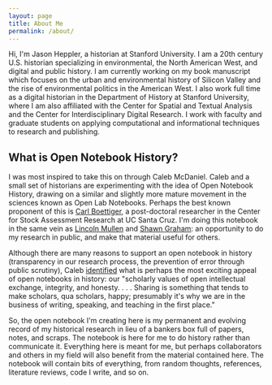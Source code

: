 ```yaml
---
layout: page
title: About Me
permalink: /about/
---
```


Hi, I'm Jason Heppler, a historian at Stanford University. I am a 20th century U.S. historian specializing in environmental, the North American West, and digital and public history. I am currently working on my book manuscript which focuses on the urban and environmental history of Silicon Valley and the rise of environmental politics in the American West. I also work full time as a digital historian in the Department of History at Stanford University, where I am also affiliated with the Center for Spatial and Textual Analysis and the Center for Interdisciplinary Digital Research. I work with faculty and graduate students on applying computational and informational techniques to research and publishing.

## What is Open Notebook History?

I was most inspired to take this on through Caleb McDaniel. Caleb and a small set of historians are experimenting with the idea of Open Notebook History, drawing on a similar and slightly more mature movement in the sciences known as Open Lab Notebooks. Perhaps the best known proponent of this is [Carl Boettiger](http://carlboettiger.info/2012/09/28/Welcome-to-my-lab-notebook.html), a post-doctoral researcher in the Center for Stock Assessment Research at UC Santa Cruz. I'm doing this notebook in the same vein as [Lincoln Mullen](http://electricarchaeology.ca/2015/10/06/an-elegant-open-notebook/) and [Shawn Graham](http://electricarchaeology.ca/2015/10/06/an-elegant-open-notebook/): an opportunity to do my research in public, and make that material useful for others.

Although there are many reasons to support an open notebook in history (transparency in our research process, the prevention of error through public scrutiny), Caleb [identified](http://wcm1.web.rice.edu/open-notebook-history.html) what is perhaps the most exciting appeal of open notebooks in history: our "scholarly values of open intellectual exchange, integrity, and honesty. . . . Sharing is something that tends to make scholars, qua scholars, happy; presumably it's why we are in the business of writing, speaking, and teaching in the first place."

So, the open notebook I'm creating here is my permanent and evolving record of my historical research in lieu of a bankers box full of papers, notes, and scraps. The notebook is here for me to do history rather than communicate it. Everything here is meant for me, but perhaps collaborators and others in my field will also benefit from the material contained here. The notebook will contain bits of everything, from random thoughts, references, literature reviews, code I write, and so on.
